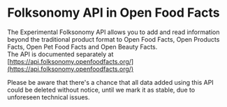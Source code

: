 # Folksonomy API in Open Food Facts

The Experimental Folksonomy API allows you to add and read information beyond the traditional product format to Open Food Facts, Open Products Facts, Open Pet Food Facts and Open Beauty Facts.  
The API is documented separately at [https://api.folksonomy.openfoodfacts.org/](https://api.folksonomy.openfoodfacts.org/)

Please be aware that there's a chance that all data added using this API could be deleted without notice, until we mark it as stable, due to unforeseen technical issues.
